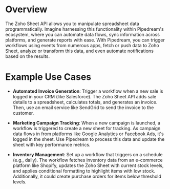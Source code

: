 # Overview

The Zoho Sheet API allows you to manipulate spreadsheet data programmatically. Imagine harnessing this functionality within Pipedream's ecosystem, where you can automate data flows, sync information across platforms, and generate reports with ease. With Pipedream, you can trigger workflows using events from numerous apps, fetch or push data to Zoho Sheet, analyze or transform this data, and even automate notifications based on the results.

# Example Use Cases

- **Automated Invoice Generation**: Trigger a workflow when a new sale is logged in your CRM (like Salesforce). The Zoho Sheet API adds sale details to a spreadsheet, calculates totals, and generates an invoice. Then, use an email service like SendGrid to send the invoice to the customer.

- **Marketing Campaign Tracking**: When a new campaign is launched, a workflow is triggered to create a new sheet for tracking. As campaign data flows in from platforms like Google Analytics or Facebook Ads, it's logged in the sheet. Use Pipedream to process this data and update the sheet with key performance metrics.

- **Inventory Management**: Set up a workflow that triggers on a schedule (e.g., daily). The workflow fetches inventory data from an e-commerce platform like Shopify, updates the Zoho Sheet with current stock levels, and applies conditional formatting to highlight items with low stock. Additionally, it could create purchase orders for items below threshold levels.
